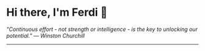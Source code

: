 <h1>Hi there, I'm Ferdi 👋</h1>

<p><em>
  "Continuous effort - not strength or intelligence - is the key to unlocking our potential." — Winston Churchill
</em></p>

---
